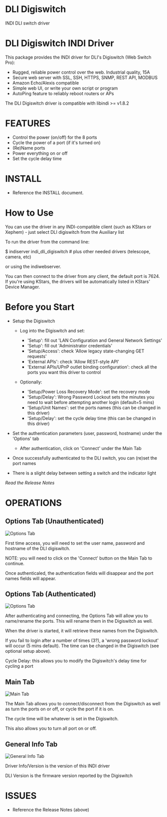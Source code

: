 # DLI Digiswitch
INDI DLI switch driver

DLI Digiswitch INDI Driver
=========================================
This package provides the INDI driver for DLI's Digiswitch (Web Switch Pro):
- Rugged, reliable power control over the web. Industrial quality, 15A
- Secure web server with SSL, SSH, HTTPS, SNMP, REST API, MODBUS
- Amazon Echo/Alexis compatible
- Simple web UI, or write your own script or program
- AutoPing feature to reliably reboot routers or APs 

The DLI Digiswitch driver is compatible with libindi >= v1.8.2

FEATURES
========
- Control the power (on/off) for the 8 ports
- Cycle the power of a port (if it's turned on)
- (Re)Name ports
- Power everything on or off
- Set the cycle delay time

INSTALL
=======
- Reference the INSTALL document.

How to Use
==========

You can use the driver in any INDI-compatible client (such as KStars or Xephem) - just select 
DLI digiswitch from the Auxiliary list

To run the driver from the command line:

$ indiserver indi_dli_digiswitch # plus other needed drivers (telescope, camera, etc)

or using the indiwebserver.

You can then connect to the driver from any client, the default port is 7624.
If you're using KStars, the drivers will be automatically listed in KStars' Device Manager.

Before you Start
================

- Setup the Digiswitch

  - Log into the Digiswitch and set:
    - 'Setup': fill out 'LAN Configuration and General Network Settings'
    - 'Setup': fill out 'Administrator credentials'
    - 'Setup/Access':  check 'Allow legacy state-changing GET requests'
    - 'External APIs': check 'Allow REST-style API'
    - 'External APIs/UPnP outlet binding configuration': check all the ports you want this driver to control

  - Optionally:
    - 'Setup/Power Loss Recovery Mode': set the recovery mode
    - 'Setup/Delay': Wrong Password Lockout sets the minutes you need to wait before attempting another login (default=5 mins)
    - 'Setup/Unit Names': set the ports names (this can be changed in this driver)
    - 'Setup/Delay': set the cycle delay time (this can be changed in this driver)

- Set the authentication parameters (user, password, hostname) under the 'Options' tab
  - After authentication, click on 'Connect' under the Main Tab
- Once successfully authenticated to the DLI switch, you can (re)set the port names
- There is a slight delay between setting a switch and the indicator light

*Read the Release Notes*

OPERATIONS
==========

Options Tab (Unauthenticated)
-----------

![Options Tab](Assets/OptionsTab-initial.jpeg)

First time access, you will need to set the user name, password and hostname of the DLI digiswitch.  

NOTE: you will need to click on the 'Connect' button on the Main Tab to continue.

Once authenticaled, the authentication fields will disappear and the port names fields will appear.


Options Tab (Authenticated)
-----------

![Options Tab](Assets/OptionsTab-authenticated.jpeg)

After authenticating and connecting, the Options Tab will allow you to name/rename the ports.  This will rename them in the Digiswitch as well.

When the driver is started, it will retrieve these names from the Digiswitch.

If you fail to login after a number of times (3?), a 'wrong password lockout' will occur (5 mins default).  The time can be changed in the Digiswitch (see optional setup above).

Cycle Delay: this allows you to modify the Digiswitch's delay time for cycling a port


Main Tab
--------

![Main Tab](Assets/MainTab.jpeg)

The Main Tab allows you to connect/disconnect from the Digiswitch as well as turn the ports on or off, or cycle the port if it is on.

The cycle time will be whatever is set in the Digiswitch.

This also allows you to turn all port on or off.

General Info Tab
----------------

![General Info Tab](Assets/GeneralInfoTab.jpeg)

Driver Info/Version is the version of this INDI driver

DLI Version is the firmware version reported by the Digiswitch


ISSUES
============
- Reference the Release Notes (above)



